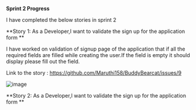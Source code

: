 
**Sprint 2 Progress**

I have completed the below stories in sprint 2

**Story 1: As a Developer,I want to validate the sign up for the application form **

I have worked on validation of signup page of the application that if all the required fields are filled while  creating the user.If the field is empty it should display please fill out the field.


Link to the story : https://github.com/Maruthi158/BuddyBearcat/issues/9

![image](https://user-images.githubusercontent.com/77812398/141709664-36ec7fff-c5a2-4a1f-b893-ccab230b4999.png)


**Story 2: As a Developer,I want to validate the sign up for the application form **

